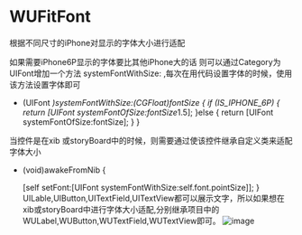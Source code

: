 # WUFitFont
根据不同尺寸的iPhone对显示的字体大小进行适配

如果需要iPhone6P显示的字体要比其他iPhone大的话
则可以通过Category为UIFont增加一个方法 systemFontWithSize: ,每次在用代码设置字体的时候，使用该方法设置字体即可

+ (UIFont *)systemFontWithSize:(CGFloat)fontSize {
    if (IS_IPHONE_6P) {
        return [UIFont systemFontOfSize:fontSize*1.5];
    }else {
        return [UIFont systemFontOfSize:fontSize];
    }
}

当控件是在xib 或storyBoard中的时候，则需要通过使该控件继承自定义类来适配字体大小
- (void)awakeFromNib {
    
    [self setFont:[UIFont systemFontWithSize:self.font.pointSize]];
}
UILable,UIButton,UITextField,UITextView都可以展示文字，所以如果想在xib或storyBoard中进行字体大小适配,分别继承项目中的WULabel,WUButton,WUTextField,WUTextView即可。
![image](https://github.com/wqhiOS/WUGesturesToUnlock/raw/master/WUFitFont.png)
